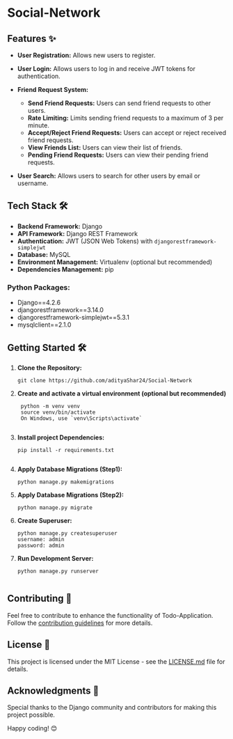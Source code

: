 # Social-Network

## Features ✨

- **User Registration:** Allows new users to register.

- **User Login:** Allows users to log in and receive JWT tokens for authentication.

- **Friend Request System:**
  - **Send Friend Requests:** Users can send friend requests to other users.
  - **Rate Limiting:** Limits sending friend requests to a maximum of 3 per minute.
  - **Accept/Reject Friend Requests:** Users can accept or reject received friend requests.
  - **View Friends List:** Users can view their list of friends.
  - **Pending Friend Requests:** Users can view their pending friend requests.

- **User Search:** Allows users to search for other users by email or username.

## Tech Stack 🛠️

- **Backend Framework:** Django
- **API Framework:** Django REST Framework
- **Authentication:** JWT (JSON Web Tokens) with `djangorestframework-simplejwt`
- **Database:** MySQL
- **Environment Management:** Virtualenv (optional but recommended)
- **Dependencies Management:** pip

### Python Packages:

- Django==4.2.6
- djangorestframework==3.14.0
- djangorestframework-simplejwt==5.3.1
- mysqlclient==2.1.0




## Getting Started 🛠️

1. **Clone the Repository:**
   ```shell
   git clone https://github.com/adityaShar24/Social-Network

2. **Create and activate a virtual environment (optional but recommended)**
   ```shell
    python -m venv venv
    source venv/bin/activate  
    On Windows, use `venv\Scripts\activate`


3. **Install project Dependencies:** 
    ```shell
    pip install -r requirements.txt
 

4. **Apply Database Migrations (Step1):** 
    ```shell
    python manage.py makemigrations

6. **Apply Database Migrations (Step2):** 
    ```shell
    python manage.py migrate

7. **Create Superuser:** 
    ```shell
    python manage.py createsuperuser
    username: admin
    password: admin   

8. **Run Development Server:** 
    ```shell
    python manage.py runserver    


## Contributing 🤝

Feel free to contribute to enhance the functionality of Todo-Application. Follow the [contribution guidelines](CONTRIBUTING.md) for more details.

## License 📄
This project is licensed under the MIT License - see the [LICENSE.md](https://github.com/adityaShar24/Social-Network/blob/main/LICENSE) file for details.

## Acknowledgments 🙏

Special thanks to the Django community and contributors for making this project possible.

Happy coding! 😊
